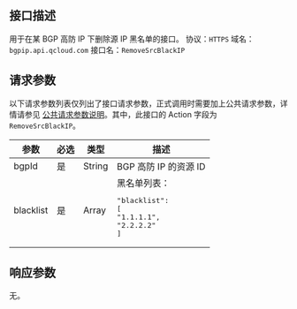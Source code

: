 ## 接口描述
用于在某 BGP 高防 IP 下删除源 IP 黑名单的接口。
协议：`HTTPS`
域名：`bgpip.api.qcloud.com`
接口名：`RemoveSrcBlackIP`

## 请求参数
以下请求参数列表仅列出了接口请求参数，正式调用时需要加上公共请求参数，详情请参见 [公共请求参数说明](/document/api/213/6976)。其中，此接口的 Action 字段为 `RemoveSrcBlackIP`。

| 参数 | 必选 | 类型 | 描述 |
|---------|---------|---------|---------|
| bgpId | 是 | String | BGP 高防 IP 的资源 ID |
| blacklist | 是 | Array | 黑名单列表：<pre>"blacklist": [</br>"1.1.1.1",</br>"2.2.2.2"</br>]</pre> |

## 响应参数
无。